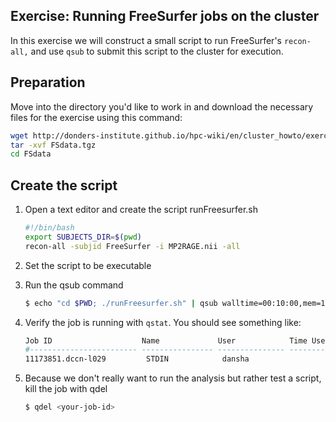 ## Exercise: Running FreeSurfer jobs on the cluster
In this exercise we will construct a small script to run FreeSurfer's `recon-all,` and use `qsub` to submit this script to the cluster for execution.

## Preparation
Move into the directory you'd like to work in and download the necessary files for the exercise using this command:

```bash
wget http://donders-institute.github.io/hpc-wiki/en/cluster_howto/exercise_freesurfer/FSdata.tgz
tar -xvf FSdata.tgz
cd FSdata
```

## Create the script 

1. Open a text editor and create the script runFreesurfer.sh
    
    ```bash
    #!/bin/bash
    export SUBJECTS_DIR=$(pwd)
    recon-all -subjid FreeSurfer -i MP2RAGE.nii -all
    ```
    
2. Set the script to be executable
 
3. Run the qsub command

    ```bash
    $ echo "cd $PWD; ./runFreesurfer.sh" | qsub walltime=00:10:00,mem=1GB 
    ```
    
4. Verify the job is running with `qstat`. You should see something like:

    ```bash
    Job ID                    Name             User            Time Use S Queue
    #------------------------ ---------------- --------------- -------- - -----
    11173851.dccn-l029         STDIN            dansha                 0 Q long
    ```
    
5. Because we don't really want to run the analysis but rather test a script, kill the job with qdel

    ```bash
    $ qdel <your-job-id>
    ```
